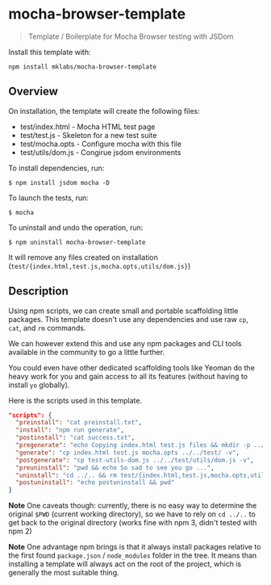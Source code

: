 # mocha-browser-template

> Template / Boilerplate for Mocha Browser testing with JSDom


Install this template with:

    npm install mklabs/mocha-browser-template

## Overview

On installation, the template will create the following files:

- test/index.html   - Mocha HTML test page
- test/test.js      - Skeleton for a new test suite
- test/mocha.opts   - Configure mocha with this file
- test/utils/dom.js - Congirue jsdom environments


To install dependencies, run:

    $ npm install jsdom mocha -D

To launch the tests, run:

    $ mocha

To uninstall and undo the operation, run:

    $ npm uninstall mocha-browser-template

It will remove any files created on installation
(`test/{index.html,test.js,mocha.opts,utils/dom.js}`)

## Description

Using npm scripts, we can create small and portable scaffolding little
packages. This template doesn't use any dependencies and use raw `cp`, `cat`,
and `rm` commands.

We can however extend this and use any npm packages and CLI tools available in
the community to go a little further.

You could even have other dedicated scaffolding tools like Yeoman do the heavy
work for you and gain access to all its features (without having to install
`yo` globally).

Here is the scripts used in this template.

```json
"scripts": {
  "preinstall": "cat preinstall.txt",
  "install": "npm run generate",
  "postinstall": "cat success.txt",
  "pregenerate": "echo Copying index.html test.js files && mkdir -p ../../test/utils -v",
  "generate": "cp index.html test.js mocha.opts ../../test/ -v",
  "postgenerate": "cp test-utils-dom.js ../../test/utils/dom.js -v",
  "preuninstall": "pwd && echo So sad to see you go ...",
  "uninstall": "cd ../.. && rm test/{index.html,test.js,mocha.opts,utils/dom.js} -v",
  "postuninstall": "echo postuninstall && pwd"
}
```

**Note** One caveats though: currently, there is no easy way to determine the
original `$PWD` (current working directory), so we have to rely on `cd ../..`
to get back to the original directory (works fine with npm 3, didn't tested
with npm 2)

**Note** One advantage npm brings is that it always install packages relative
to the first found `package.json` / `node_modules` folder in the tree. It means
than installing a template will always act on the root of the project, which is
generally the most suitable thing.
